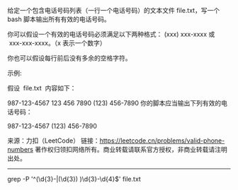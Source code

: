 给定一个包含电话号码列表（一行一个电话号码）的文本文件 file.txt，写一个 bash 脚本输出所有有效的电话号码。

你可以假设一个有效的电话号码必须满足以下两种格式： (xxx) xxx-xxxx 或  xxx-xxx-xxxx。（x 表示一个数字）

你也可以假设每行前后没有多余的空格字符。

示例:

假设  file.txt  内容如下：

987-123-4567
123 456 7890
(123) 456-7890
你的脚本应当输出下列有效的电话号码：

987-123-4567
(123) 456-7890

来源：力扣（LeetCode）
链接：https://leetcode.cn/problems/valid-phone-numbers
著作权归领扣网络所有。商业转载请联系官方授权，非商业转载请注明出处。

---

grep -P '^(\d{3}-|\(\d{3}\) )\d{3}-\d{4}$' file.txt

